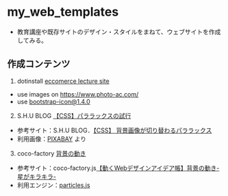 # my_web_templates
- 教育講座や既存サイトのデザイン・スタイルをまねて、ウェブサイトを作成してみる。

## 作成コンテンツ
1. dotinstall [eccomerce lecture site](https://sgtao.github.io/my_web_templates/01_dotinstall_flowershop/)
  - use images on https://www.photo-ac.com/
  - use [bootstrap-icon@1.4.0](https://icons.getbootstrap.com/)

2. S.H.U BLOG [【CSS】パララックスの試行](https://sgtao.github.io/my_web_templates/02_SHU_parallax/)
  - 参考サイト：S.H.U BLOG．[【CSS】 背景画像が切り替わるパララックス](https://shu-naka-blog.com/css/parallax_css/)
  - 利用画像：[PIXABAY](https://pixabay.com/) より

3. coco-factory [背景の動き](https://sgtao.github.io/my_web_templates/03_cocofac_particlesjs)
  - 参考サイト：coco-factory.js[【動くWebデザインアイデア帳】背景の動き-星がキラキラ-](https://coco-factory.jp/ugokuweb/move02/5-9/)
  - 利用エンジン：[particles.js](https://vincentgarreau.com/particles.js)
  


